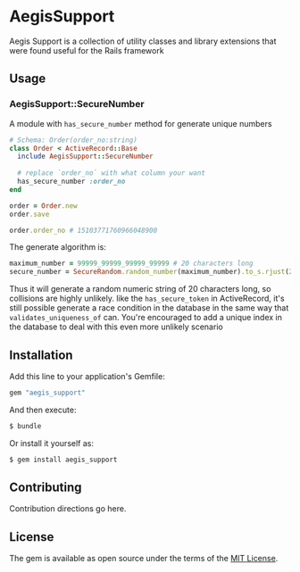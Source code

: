 # AegisSupport
Aegis Support is a collection of utility classes and library extensions that were found useful for the Rails framework

## Usage

### AegisSupport::SecureNumber
A module with `has_secure_number` method for generate unique numbers

```ruby
# Schema: Order(order_no:string)
class Order < ActiveRecord::Base
  include AegisSupport::SecureNumber
  
  # replace `order_no` with what column your want 
  has_secure_number :order_no
end

order = Order.new
order.save

order.order_no # 15103771760966048900
```

The generate algorithm is: 
```ruby
maximum_number = 99999_99999_99999_99999 # 20 characters long
secure_number = SecureRandom.random_number(maximum_number).to_s.rjust(20, "0")
```

Thus it will generate a random numeric string of 20 characters long, so collisions are highly unlikely.
like the `has_secure_token` in ActiveRecord, it's still possible generate a race condition in the database 
in the same way that `validates_uniqueness_of` can. You're encouraged to add a unique index in the database 
to deal with this even more unlikely scenario

## Installation
Add this line to your application's Gemfile:

```ruby
gem "aegis_support"
```

And then execute:
```bash
$ bundle
```

Or install it yourself as:
```bash
$ gem install aegis_support
```

## Contributing
Contribution directions go here.

## License
The gem is available as open source under the terms of the [MIT License](https://opensource.org/licenses/MIT).
